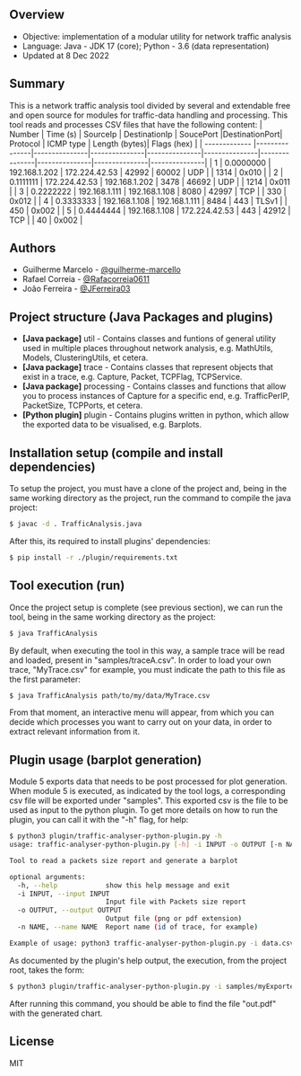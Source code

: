 ## Overview
- Objective: implementation of a modular utility for network traffic analysis
- Language: Java - JDK 17 (core); Python - 3.6 (data representation)
- Updated at 8 Dec 2022

## Summary
This is a network traffic analysis tool divided by several and extendable free and open source for modules for traffic-data handling and processing. This tool reads and processes CSV files that have the following content:
|    Number     |    Time (s)   |    SourceIp   | DestinationIp |   SoucePort   |DestinationPort|    Protocol   |   ICMP type   | Length (bytes)|  Flags (hex)  |
| ------------- |---------------|---------------|---------------|---------------|---------------|---------------|---------------|---------------|---------------|
|       1       |   0.0000000   | 192.168.1.202 | 172.224.42.53 |     42992     |     60002     |      UDP      |               |     1314      |     0x010     |
|       2       |   0.1111111   | 172.224.42.53 | 192.168.1.202 |     3478      |     46692     |      UDP      |               |     1214      |     0x011     |
|       3       |   0.2222222   | 192.168.1.111 | 192.168.1.108 |     8080      |     42997     |      TCP      |               |     330       |     0x012     |
|       4       |   0.3333333   | 192.168.1.108 | 192.168.1.111 |     8484      |     443       |      TLSv1    |               |     450       |     0x002     |
|       5       |   0.4444444   | 192.168.1.108 | 172.224.42.53 |     443       |     42912     |      TCP      |               |     40        |     0x002     |

## Authors
- Guilherme Marcelo - [@guilherme-marcello](https://github.com/guilherme-marcello)
- Rafael Correia - [@Rafacorreia0611](https://github.com/Rafacorreia0611)
- João Ferreira - [@JFerreira03](https://github.com/JFerreira03)

## Project structure (Java Packages and plugins)
* **[Java package]** util - Contains classes and funtions of general utility used in multiple places throughout network analysis, e.g. MathUtils, Models, ClusteringUtils, et cetera.
* **[Java package]** trace - Contains classes that represent objects that exist in a trace, e.g. Capture, Packet, TCPFlag, TCPService.
* **[Java package]** processing - Contains classes and functions that allow you to process instances of Capture for a specific end, e.g. TrafficPerIP, PacketSize, TCPPorts, et cetera. 
* **[Python plugin]** plugin - Contains plugins written in python, which allow the exported data to be visualised, e.g. Barplots.

## Installation setup (compile and install dependencies)
To setup the project, you must have a clone of the project and, being in the same working directory as the project, run the command to compile the java project:
```bash
$ javac -d . TrafficAnalysis.java
```

After this, its required to install plugins' dependencies:
```bash
$ pip install -r ./plugin/requirements.txt
```

## Tool execution (run)
Once the project setup is complete (see previous section), we can run the tool, being in the same working directory as the project:
```bash
$ java TrafficAnalysis
```

By default, when executing the tool in this way, a sample trace will be read and loaded, present in "samples/traceA.csv". In order to load your own trace, "MyTrace.csv" for example, you must indicate the path to this file as the first parameter:
```bash
$ java TrafficAnalysis path/to/my/data/MyTrace.csv
```

From that moment, an interactive menu will appear, from which you can decide which processes you want to carry out on your data, in order to extract relevant information from it.

## Plugin usage (barplot generation)
Module 5 exports data that needs to be post processed for plot generation. When module 5 is executed, as indicated by the tool logs, a corresponding csv file will be exported under "samples". This exported csv is the file to be used as input to the python plugin. To get more details on how to run the plugin, you can call it with the "-h" flag, for help:
```bash
$ python3 plugin/traffic-analyser-python-plugin.py -h
usage: traffic-analyser-python-plugin.py [-h] -i INPUT -o OUTPUT [-n NAME]

Tool to read a packets size report and generate a barplot

optional arguments:
  -h, --help            show this help message and exit
  -i INPUT, --input INPUT
                        Input file with Packets size report
  -o OUTPUT, --output OUTPUT
                        Output file (png or pdf extension)
  -n NAME, --name NAME  Report name (id of trace, for example)

Example of usage: python3 traffic-analyser-python-plugin.py -i data.csv -o out.pdf -n 'Trace X'
```
As documented by the plugin's help output, the execution, from the project root, takes the form:
```bash
$ python3 plugin/traffic-analyser-python-plugin.py -i samples/myExportedData.csv -o out.pdf -n 'Trace number 20221208'
```
After running this command, you should be able to find the file "out.pdf" with the generated chart.

## License
MIT